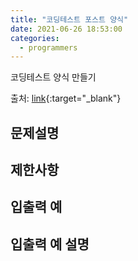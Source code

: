 ```yaml
---
title: "코딩테스트 포스트 양식"
date: 2021-06-26 18:53:00
categories: 
  - programmers
---
```


코딩테스트 양식 만들기

출처: [link](https://programmers.co.kr/learn/courses/30/lessons/42576){:target="_blank"}

## 문제설명

## 제한사항

## 입출력 예

## 입출력 예 설명
